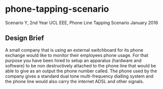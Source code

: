 # phone-tapping-scenario
Scenario Y, 2nd Year UCL EEE, Phone Line Tapping Scenario 
January 2016 

## Design Brief
A small company that is using an external switchboard for its phone exchange would like to monitor their employees phone usage. For that purpose you have been hired to setup an apparatus (hardware and software) to be non destructively attached to the phone line that would be able to give as an output the phone number called. The phone used by the company gives a standard dual tone multi-frequency dialling system and the phone line would also carry the internet ADSL and other signals.
